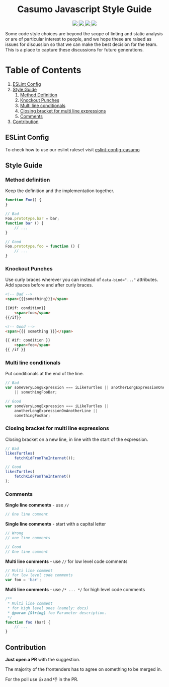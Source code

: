 <h1 align="center">Casumo Javascript Style Guide</h1>

<p align="center">
  <a title='npm version' href="https://www.npmjs.com/package/eslint-config-casumo">
    <img src='https://img.shields.io/npm/v/eslint-config-casumo.svg?style=flat-square' />
  </a>
  <a title='MIT License' href="https://opensource.org/licenses/MIT">
    <img src='https://img.shields.io/npm/l/eslint-config-casumo.svg?style=flat-square' />
  </a>
  <a title='Downloads' href='http://npm-stat.com/charts.html?package=eslint-config-casumo&from=2015-08-01'>
    <img src='https://img.shields.io/npm/dm/eslint-config-casumo.svg?style=flat-square' />
  </a>
    <a title='Commitizen friendly' href='http://commitizen.github.io/cz-cli/'>
    <img src='https://img.shields.io/badge/commitizen-friendly-brightgreen.svg' />
  </a>
</p>

Some code style choices are beyond the scope of linting and static analysis or are of particular interest to people,
and we hope these are raised as issues for discussion so that we can make the best decision for the team. This is a
place to capture these discussions for future generations.

# Table of Contents
1. [ESLint Config](#eslint-config)
2. [Style Guide](#style-guide)
    1. [Method Definition](#method-definition)
    2. [Knockout Punches](#knockout-punches)
    3. [Multi line conditionals](#multi-line-conditionals)
    4. [Closing bracket for multi line expressions](#closing-bracket-for-multi-line-expressions)
    5. [Comments](#comments)
2. [Contribution](#contribution)

## ESLint Config
To check how to use our eslint ruleset visit [eslint-config-casumo](./packages/eslint-config-casumo)

## Style Guide

### Method definition
Keep the definition and the implementation together.

```javascript
function Foo() {
}

// Bad
Foo.prototype.bar = bar;
function bar () {
    // ...
}

// Good
Foo.prototype.foo = function () {
    // ...
}
```

### Knockout Punches
Use curly braces wherever you can instead of `data-bind="..."` attributes.
Add spaces before and after curly braces.

```html
<!-- Bad -->
<span>{{{something}}}</span>

{{#if: condition}}
    <span>foo</span>
{{/if}}

<!-- Good -->
<span>{{{ something }}}</span>

{{ #if: condition }}
    <span>foo</span>
{{ /if }}
```

### Multi line conditionals
Put conditionals at the end of the line.

```javascript
// Bad
var someVeryLongExpression === iLikeTurtles || anotherLongExpressionOnAnotherLine
    || somethingFooBar;

// Good
var someVeryLongExpression === iLikeTurtles ||
    anotherLongExpressionOnAnotherLine ||
    somethingFooBar;
```

### Closing bracket for multi line expressions
Closing bracket on a new line, in line with the start of the expression.

```javascript
// Bad
likesTurtles(
    fetchKidFromTheInternet());

// Good
likesTurtles(
    fetchKidFromTheInternet()
);
```

### Comments

**Single line comments** - use `//`
```javascript
// One line comment
```

**Single line comments** - start with a capital letter
```javascript
// Wrong
// one line comments

// Good
// One line comment
```

**Multi line comments** - use `//` for low level code comments
```javascript
// Multi line comment
// for low level code comments
var foo = 'bar';
```

**Multi line comments** - use `/* ... */` for high level code comments
```javascript
/**
 * Multi line comment
 * for high level ones (namely: docs)
 * @param {String} foo Parameter description.
 */
function foo (bar) {
    // ...
}
```

## Contribution
**Just open a PR** with the suggestion.

The majority of the frontenders has to agree on something to be merged in.

For the poll use :+1: and :-1: in the PR.
